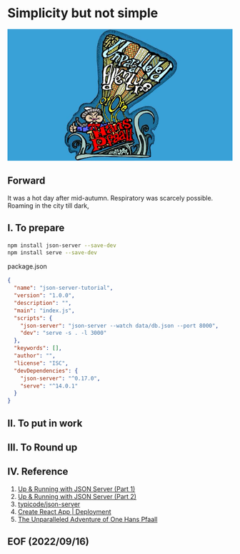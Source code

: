 # Simplicity but not simple

[![alt The Unparalleled Adventure of One Hans Pfaall](img/The_Unparalleled_Adventure_of_One_Hans_Pfaall.png)](https://www.youtube.com/watch?v=FZ7qdTV4ouo)

## Forward
It was a hot day after mid-autumn. Respiratory was scarcely possible. 
Roaming in the city till dark, 

## I. To prepare
```bash
npm install json-server --save-dev
npm install serve --save-dev
```
package.json
```json
{
  "name": "json-server-tutorial",
  "version": "1.0.0",
  "description": "",
  "main": "index.js",
  "scripts": {
    "json-server": "json-server --watch data/db.json --port 8000", 
    "dev": "serve -s . -l 3000" 
  },
  "keywords": [],
  "author": "",
  "license": "ISC",
  "devDependencies": {
    "json-server": "^0.17.0",
    "serve": "^14.0.1"
  }
}
```
## II. To put in work 

## III. To Round up

## IV. Reference
1. [Up & Running with JSON Server (Part 1)](https://www.youtube.com/watch?v=mAqYJF-yxO8)
2. [Up & Running with JSON Server (Part 2)](https://www.youtube.com/watch?v=VF3TI4Pj_kM)
3. [typicode/json-server](https://github.com/typicode/json-server)
4. [Create React App | Deployment](https://create-react-app.dev/docs/deployment/)
5. [The Unparalleled Adventure of One Hans Pfaall](https://poemuseum.org/the-unparalleled-adventure-of-one-hans-pfaall/)


## EOF (2022/09/16)